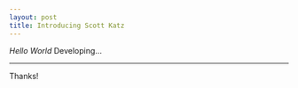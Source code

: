 ```yaml
---
layout: post
title: Introducing Scott Katz
---
```


*Hello World* Developing...

-----


Thanks!
